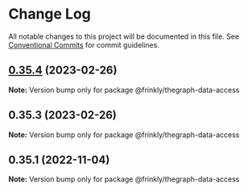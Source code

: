 # Change Log

All notable changes to this project will be documented in this file.
See [Conventional Commits](https://conventionalcommits.org) for commit guidelines.

## [0.35.4](https://github.com/RequestNetwork/requestNetwork/compare/@frinkly/thegraph-data-access@0.35.3...@frinkly/thegraph-data-access@0.35.4) (2023-02-26)

**Note:** Version bump only for package @frinkly/thegraph-data-access

## 0.35.3 (2023-02-26)

**Note:** Version bump only for package @frinkly/thegraph-data-access

## 0.35.1 (2022-11-04)

**Note:** Version bump only for package @frinkly/thegraph-data-access
